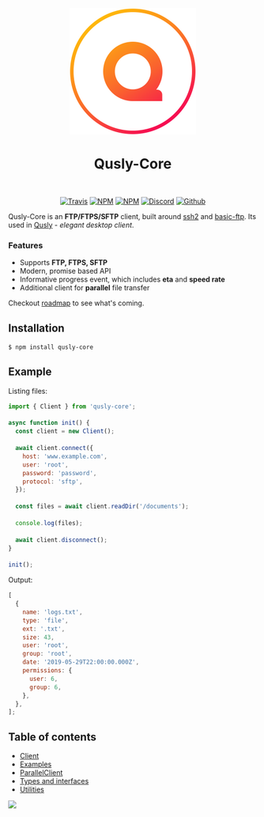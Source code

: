 <div align="center">
  <img src="static/logo.png" width="256">

  <h1>Qusly-Core</h1>

  <br />

[![Travis](https://img.shields.io/travis/qusly/qusly-core.svg?style=flat-square)](https://travis-ci.org/qusly/qusly-core)
[![NPM](https://img.shields.io/npm/v/qusly-core.svg?style=flat-square)](https://www.npmjs.com/package/qusly-core)
[![NPM](https://img.shields.io/npm/dm/qusly-core?style=flat-square)](https://www.npmjs.com/package/qusly-core)
[![Discord](https://discordapp.com/api/guilds/307605794680209409/widget.png?style=shield)](https://discord.gg/P7Vn4VX)
[![Github](https://img.shields.io/github/followers/xnerhu.svg?style=social&label=Follow)](https://github.com/xnerhu)

</div>

Qusly-Core is an **FTP/FTPS/SFTP** client, built around [ssh2](https://github.com/mscdex/ssh2) and [basic-ftp](https://github.com/patrickjuchli/basic-ftp). Its used in [Qusly](https://www.github.com/qusly/qusly) - _elegant desktop client_.

### Features

- Supports **FTP, FTPS, SFTP**
- Modern, promise based API
- Informative progress event, which includes **eta** and **speed rate**
- Additional client for **parallel** file transfer

Checkout [roadmap](https://github.com/qusly/qusly-core/projects/) to see what's coming.

## Installation

```bash
$ npm install qusly-core
```

## Example

Listing files:

```js
import { Client } from 'qusly-core';

async function init() {
  const client = new Client();

  await client.connect({
    host: 'www.example.com',
    user: 'root',
    password: 'password',
    protocol: 'sftp',
  });

  const files = await client.readDir('/documents');

  console.log(files);

  await client.disconnect();
}

init();
```

Output:

```js
[
  {
    name: 'logs.txt',
    type: 'file',
    ext: '.txt',
    size: 43,
    user: 'root',
    group: 'root',
    date: '2019-05-29T22:00:00.000Z',
    permissions: {
      user: 6,
      group: 6,
    },
  },
];
```

## Table of contents

- [Client](#)
- [Examples](#)
- [ParallelClient](#)
- [Types and interfaces](#)
- [Utilities](#)

<a href="https://www.patreon.com/bePatron?u=21429620">
  <img src="https://c5.patreon.com/external/logo/become_a_patron_button@2x.png" width="160">
</a>
